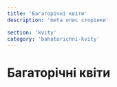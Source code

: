 ```yaml
---
title: 'Багаторічні квіти'
description: 'meta опис сторінки'

section: 'kvity'
category: 'bahatorichni-kvity'
---
```


# Багаторічні квіти